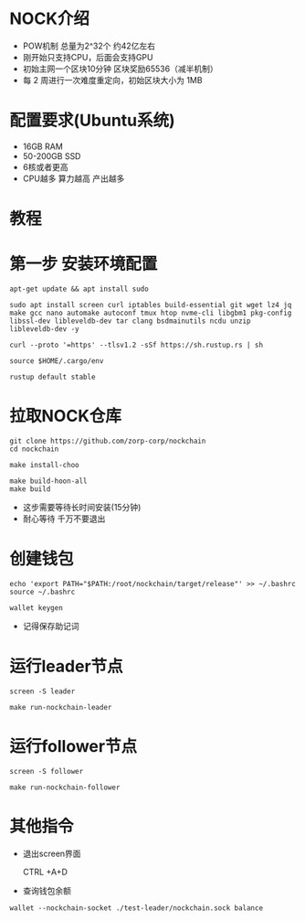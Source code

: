 # NOCK介绍
- POW机制 总量为2^32个 约42亿左右
- 刚开始只支持CPU，后面会支持GPU
- 初始主网一个区块10分钟 区块奖励65536（减半机制）
- 每 2 周进行一次难度重定向，初始区块大小为 1MB

#  配置要求(Ubuntu系统)
- 16GB RAM
- 50-200GB SSD
- 6核或者更高
- CPU越多 算力越高 产出越多

# 教程
# 第一步 安装环境配置
```
apt-get update && apt install sudo
```
```
sudo apt install screen curl iptables build-essential git wget lz4 jq make gcc nano automake autoconf tmux htop nvme-cli libgbm1 pkg-config libssl-dev libleveldb-dev tar clang bsdmainutils ncdu unzip libleveldb-dev -y
```
```
curl --proto '=https' --tlsv1.2 -sSf https://sh.rustup.rs | sh
```
```
source $HOME/.cargo/env
```
```
rustup default stable
```
# 拉取NOCK仓库
```
git clone https://github.com/zorp-corp/nockchain
cd nockchain
```
```
make install-choo
```
```
make build-hoon-all
make build
```
- 这步需要等待长时间安装(15分钟)
- 耐心等待 千万不要退出

# 创建钱包
```
echo 'export PATH="$PATH:/root/nockchain/target/release"' >> ~/.bashrc
source ~/.bashrc
```
```
wallet keygen
```
- 记得保存助记词

# 运行leader节点

```
screen -S leader
```
```
make run-nockchain-leader
```
# 运行follower节点
```
screen -S follower
```
```
make run-nockchain-follower
```

# 其他指令
- 退出screen界面

   CTRL +A+D
- 查询钱包余额

```
wallet --nockchain-socket ./test-leader/nockchain.sock balance
```
